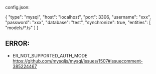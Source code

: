 config.json:

{
  "type": "mysql",
  "host": "localhost",
  "port": 3306,
  "username": "xxx",
  "password": "xxx",
  "database": "test",
  "synchronize": true,
  "entities": [
    "models/*.ts"
  ]
}

## ERROR:
* ER_NOT_SUPPORTED_AUTH_MODE https://github.com/mysqljs/mysql/issues/1507#issuecomment-385224467